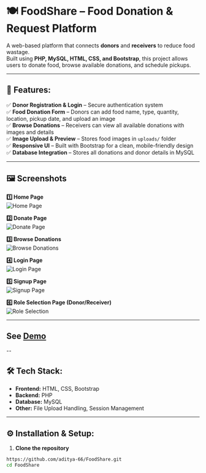 # 🍽️ FoodShare – Food Donation & Request Platform  

A web-based platform that connects **donors** and **receivers** to reduce food wastage.  
Built using **PHP, MySQL, HTML, CSS, and Bootstrap**, this project allows users to donate food, browse available donations, and schedule pickups.  

---

## 🚀 Features:  

✅ **Donor Registration & Login** – Secure authentication system  
✅ **Food Donation Form** – Donors can add food name, type, quantity, location, pickup date, and upload an image  
✅ **Browse Donations** – Receivers can view all available donations with images and details  
✅ **Image Upload & Preview** – Stores food images in `uploads/` folder  
✅ **Responsive UI** – Built with Bootstrap for a clean, mobile-friendly design  
✅ **Database Integration** – Stores all donations and donor details in MySQL  

---

## 🖼️ Screenshots

**1️⃣ Home Page**  
![Home Page](screenshots/home.png)

**2️⃣ Donate Page**  
![Donate Page](screenshots/donate.png)

**3️⃣ Browse Donations**  
![Browse Donations](screenshots/browse.png)

**4️⃣ Login Page**  
![Login Page](screenshots/login.png)

**5️⃣ Signup Page**  
![Signup Page](screenshots/signup.png)

**6️⃣ Role Selection Page (Donor/Receiver)**  
![Role Selection](screenshots/role-selection.png)


---

## See [Demo](https://fancy-daifuku-e6ba2d.netlify.app/)

--

## 🛠️ Tech Stack:  

- **Frontend:** HTML, CSS, Bootstrap  
- **Backend:** PHP  
- **Database:** MySQL  
- **Other:** File Upload Handling, Session Management  

---

## ⚙️ Installation & Setup:  

1. **Clone the repository**  
```bash
https://github.com/aditya-66/FoodShare.git
cd FoodShare
